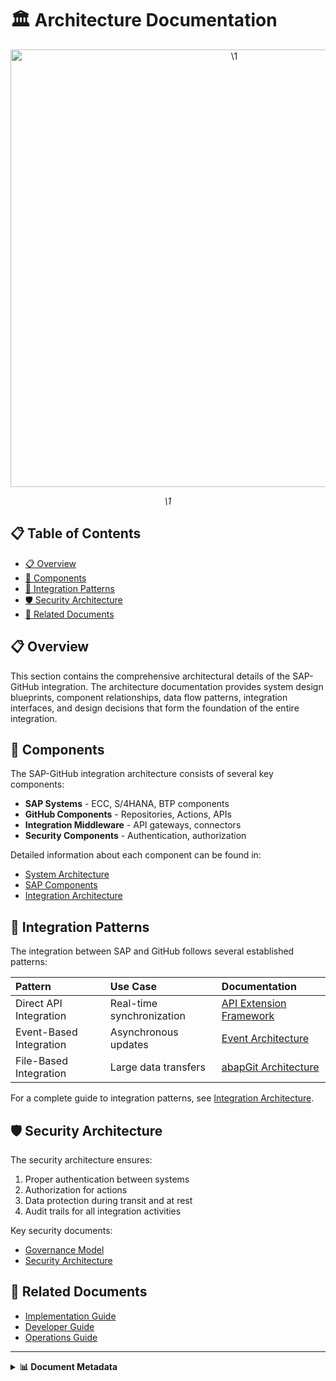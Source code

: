 # 🏛️ Architecture Documentation

<div align="center" class="svg-container">
  <!-- Using both object and img as fallback for maximum compatibility -->
  <object type="image/svg+xml" data="\1" style="width: 700px; max-width: 100%;" aria-label="\1">
    <img src="\1" alt="\1" width="700" />
  </object>
  
  *\1*
</div>

## 📋 Table of Contents

- [📋 Overview](#-overview)
- [🧩 Components](#-components)
- [🔄 Integration Patterns](#-integration-patterns)
- [🛡️ Security Architecture](#️-security-architecture)
- [🔗 Related Documents](#-related-documents)

## 📋 Overview

This section contains the comprehensive architectural details of the SAP-GitHub integration. The architecture documentation provides system design blueprints, component relationships, data flow patterns, integration interfaces, and design decisions that form the foundation of the entire integration.

## 🧩 Components

The SAP-GitHub integration architecture consists of several key components:

- **SAP Systems** - ECC, S/4HANA, BTP components
- **GitHub Components** - Repositories, Actions, APIs
- **Integration Middleware** - API gateways, connectors
- **Security Components** - Authentication, authorization

Detailed information about each component can be found in:
- [System Architecture](./system-architecture.md)
- [SAP Components](./sap-components.md)
- [Integration Architecture](./integration-architecture.md)

## 🔄 Integration Patterns

The integration between SAP and GitHub follows several established patterns:

| Pattern | Use Case | Documentation |
|:--------|:---------|:--------------|
| Direct API Integration | Real-time synchronization | [API Extension Framework](./api-extension-framework.md) |
| Event-Based Integration | Asynchronous updates | [Event Architecture](./integration-architecture.md) |
| File-Based Integration | Large data transfers | [abapGit Architecture](./sap-abap-architecture.md) |

For a complete guide to integration patterns, see [Integration Architecture](./integration-architecture.md).

## 🛡️ Security Architecture

The security architecture ensures:

1. Proper authentication between systems
2. Authorization for actions
3. Data protection during transit and at rest
4. Audit trails for all integration activities

Key security documents:
- [Governance Model](./governance-model.md)
- [Security Architecture](./security-architecture.md) 

## 🔗 Related Documents

- [Implementation Guide](../2-implementation-guide/README.md)
- [Developer Guide](../3-developer-guide/README.md)
- [Operations Guide](../4-operations-guide/README.md)

---

<details>
<summary><strong>📊 Document Metadata</strong></summary>

- **Last Updated:** 2025-04-07
- **Author:** SAP-GitHub Integration Team
- **Version:** 1.0.0
- **Status:** Published
</details>
